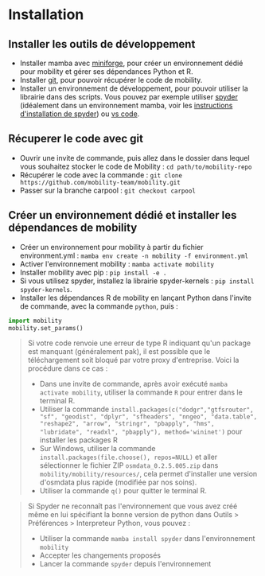 # Installation
## Installer les outils de développement
- Installer mamba avec [miniforge](https://github.com/conda-forge/miniforge), pour créer un environnement dédié pour mobility et gérer ses dépendances Python et R.
- Installer [git](https://git-scm.com/), pour pouvoir récupérer le code de mobility.
- Installer un environnement de développement, pour pouvoir utiliser la librairie dans des scripts. Vous pouvez par exemple utiliser [spyder](https://www.spyder-ide.org/) (idéalement dans un environnement mamba, voir les [instructions d'installation de spyder](https://docs.spyder-ide.org/current/installation.html#conda-environment)) ou [vs code](https://code.visualstudio.com/).

## Récuperer le code avec git
- Ouvrir une invite de commande, puis allez dans le dossier dans lequel vous souhaitez stocker le code de Mobility : `cd path/to/mobility-repo`
- Récupérer le code avec la commande : `git clone https://github.com/mobility-team/mobility.git`
- Passer sur la branche carpool : `git checkout carpool`

## Créer un environnement dédié et installer les dépendances de mobility
- Créer un environnement pour mobility à partir du fichier environment.yml : `mamba env create -n mobility -f environment.yml`
- Activer l'environnement mobility : `mamba activate mobility`
- Installer mobility avec pip : `pip install -e .`
- Si vous utilisez spyder, installez la librairie spyder-kernels : `pip install spyder-kernels`.
- Installer les dépendances R de mobility en lançant Python dans l'invite de commande, avec la commande `python`, puis :
```python
import mobility
mobility.set_params()
```

> Si votre code renvoie une erreur de type R indiquant qu'un package est manquant (généralement pak), il est possible que le téléchargement soit bloqué par votre proxy d'entreprise. Voici la procédure dans ce cas :
> * Dans une invite de commande, après avoir exécuté `mamba activate mobility`, utiliser la commande `R` pour entrer dans le terminal R.
> * Utiliser la commande `install.packages(c("dodgr","gtfsrouter", "sf", "geodist", "dplyr", "sfheaders", "nngeo", "data.table", "reshape2", "arrow", "stringr", "pbapply", "hms", "lubridate", "readxl", "pbapply"), method='wininet')` pour installer les packages R
> * Sur Windows, utiliser la commande `install.packages(file.choose(), repos=NULL)` et aller sélectionner le fichier ZIP `osmdata_0.2.5.005.zip` dans `mobility/mobility/resources/`, cela permet d'installer une version d'osmdata plus rapide (modifiée par nos soins).
> * Utiliser la commande `q()` pour quitter le terminal R.

> Si Spyder ne reconnaît pas l'environnement que vous avez créé même en lui spécifiant la bonne version de python dans Outils > Préférences > Interpreteur Python, vous pouvez :
> * Utiliser la commande `mamba install spyder` dans l'environnement `mobility`
> * Accepter les changements proposés
> * Lancer la commande `spyder` depuis l'environnement